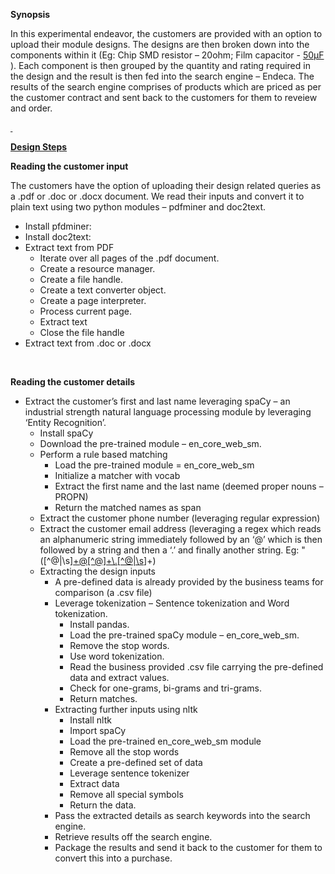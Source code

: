 <p><strong>Synopsis</strong></p>
<p>In this experimental endeavor, the customers are provided with an option to upload their module designs. The designs are then broken down into the components within it (Eg: Chip SMD resistor &ndash; 20ohm; Film capacitor - <a href="https://uk.farnell.com/c/passive-components/capacitors/film-capacitors/motor-run-motor-start-capacitors?capacitance=50uf">50&micro;F</a> ). Each component is then grouped by the quantity and rating required in the design and the result is then fed into the search engine &ndash; Endeca. The results of the search engine comprises of products which are priced as per the customer contract and sent back to the customers for them to reveiew and order.</p>
<p><strong><u>&nbsp;</u></strong></p>
<p><strong><u>Design Steps</u></strong></p>
<p><strong>Reading the customer input</strong></p>
<p>The customers have the option of uploading their design related queries as a .pdf or .doc or .docx document. We read their inputs and convert it to plain text using two python modules &ndash; pdfminer and doc2text.</p>
<ul>
<li>Install pfdminer:</li>
<li>Install doc2text:</li>
<li>Extract text from PDF
<ul>
<li>Iterate over all pages of the .pdf document.</li>
<li>Create a resource manager.</li>
<li>Create a file handle.</li>
<li>Create a text converter object.</li>
<li>Create a page interpreter.</li>
<li>Process current page.</li>
<li>Extract text</li>
<li>Close the file handle</li>
</ul>
</li>
<li>Extract text from .doc or .docx</li>
</ul>
<p><strong>&nbsp;</strong></p>
<p><strong>Reading the customer details</strong></p>
<ul>
<li>Extract the customer&rsquo;s first and last name leveraging spaCy &ndash; an industrial strength natural language processing module by leveraging &lsquo;Entity Recognition&rsquo;.
<ul>
<li>Install spaCy</li>
<li>Download the pre-trained module &ndash; en_core_web_sm.</li>
<li>Perform a rule based matching
<ul>
<li>Load the pre-trained module = en_core_web_sm</li>
<li>Initialize a matcher with vocab</li>
<li>Extract the first name and the last name (deemed proper nouns &ndash; PROPN)</li>
<li>Return the matched names as span</li>
</ul>
</li>
<li>Extract the customer phone number (leveraging regular expression)</li>
<li>Extract the customer email address (leveraging a regex which reads an alphanumeric string immediately followed by an &lsquo;@&rsquo; which is then followed by a string and then a &lsquo;.&rsquo; and finally another string. Eg: "([^@|\s]<a href="mailto:+@[%5e@]+\.%5b%5e@|\s">+@[^@]+\.[^@|\s</a>]+)</li>
<li>Extracting the design inputs
<ul>
<li>A pre-defined data is already provided by the business teams for comparison (a .csv file)</li>
<li>Leverage tokenization &ndash; Sentence tokenization and Word tokenization.
<ul>
<li>Install pandas.</li>
<li>Load the pre-trained spaCy module &ndash; en_core_web_sm.</li>
<li>Remove the stop words.</li>
<li>Use word tokenization.</li>
<li>Read the business provided .csv file carrying the pre-defined data and extract values.</li>
<li>Check for one-grams, bi-grams and tri-grams.</li>
<li>Return matches.</li>
</ul>
</li>
<li>Extracting further inputs using nltk
<ul>
<li>Install nltk</li>
<li>Import spaCy</li>
<li>Load the pre-trained en_core_web_sm module</li>
<li>Remove all the stop words</li>
<li>Create a pre-defined set of data</li>
<li>Leverage sentence tokenizer</li>
<li>Extract data</li>
<li>Remove all special symbols</li>
<li>Return the data.</li>
</ul>
</li>
<li>Pass the extracted details as search keywords into the search engine.</li>
<li>Retrieve results off the search engine.</li>
<li>Package the results and send it back to the customer for them to convert this into a purchase.</li>
</ul>
</li>
</ul>
</li>
</ul>
